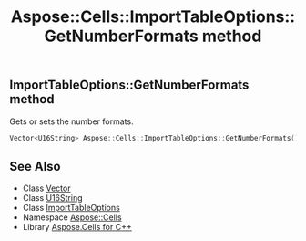 ﻿---
title: Aspose::Cells::ImportTableOptions::GetNumberFormats method
linktitle: GetNumberFormats
second_title: Aspose.Cells for C++ API Reference
description: 'Aspose::Cells::ImportTableOptions::GetNumberFormats method. Gets or sets the number formats in C++.'
type: docs
weight: 2000
url: /cpp/aspose.cells/importtableoptions/getnumberformats/
---
## ImportTableOptions::GetNumberFormats method


Gets or sets the number formats.

```cpp
Vector<U16String> Aspose::Cells::ImportTableOptions::GetNumberFormats()
```

## See Also

* Class [Vector](../../vector/)
* Class [U16String](../../u16string/)
* Class [ImportTableOptions](../)
* Namespace [Aspose::Cells](../../)
* Library [Aspose.Cells for C++](../../../)
